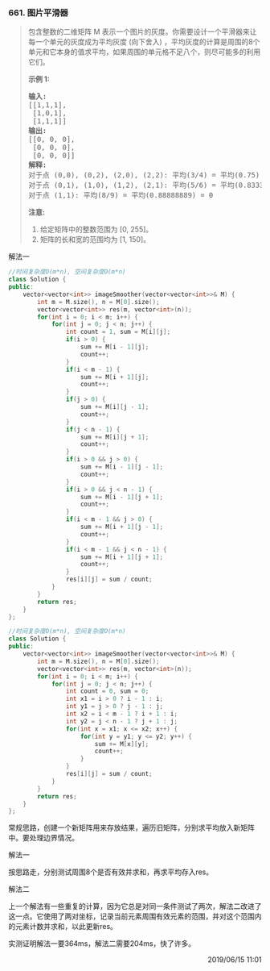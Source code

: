 ### 661. 图片平滑器

> <div class="content__2ebE"><p>包含整数的二维矩阵 M 表示一个图片的灰度。你需要设计一个平滑器来让每一个单元的灰度成为平均灰度&nbsp;(向下舍入) ，平均灰度的计算是周围的8个单元和它本身的值求平均，如果周围的单元格不足八个，则尽可能多的利用它们。</p>
> 
> <p><strong>示例 1:</strong></p>
> 
> <pre><strong>输入:</strong>
> [[1,1,1],
>  [1,0,1],
>  [1,1,1]]
> <strong>输出:</strong>
> [[0, 0, 0],
>  [0, 0, 0],
>  [0, 0, 0]]
> <strong>解释:</strong>
> 对于点 (0,0), (0,2), (2,0), (2,2): 平均(3/4) = 平均(0.75) = 0
> 对于点 (0,1), (1,0), (1,2), (2,1): 平均(5/6) = 平均(0.83333333) = 0
> 对于点 (1,1): 平均(8/9) = 平均(0.88888889) = 0
> </pre>
> 
> <p><strong>注意:</strong></p>
> 
> <ol>
> 	<li>给定矩阵中的整数范围为 [0, 255]。</li>
> 	<li>矩阵的长和宽的范围均为&nbsp;[1, 150]。</li>
> </ol>
> </div>

解法一
```cpp
//时间复杂度O(m*n), 空间复杂度O(m*n)
class Solution {
public:
    vector<vector<int>> imageSmoother(vector<vector<int>>& M) {
        int m = M.size(), n = M[0].size();
        vector<vector<int>> res(m, vector<int>(n));
        for(int i = 0; i < m; i++) {
            for(int j = 0; j < n; j++) {
                int count = 1, sum = M[i][j];
                if(i > 0) {
                    sum += M[i - 1][j];
                    count++;
                }
                if(i < m - 1) {
                    sum += M[i + 1][j];
                    count++;
                }
                if(j > 0) {
                    sum += M[i][j - 1];
                    count++;
                }
                if(j < n - 1) {
                    sum += M[i][j + 1];
                    count++;
                }
                if(i > 0 && j > 0) {
                    sum += M[i - 1][j - 1];
                    count++;
                }
                if(i > 0 && j < n - 1) {
                    sum += M[i - 1][j + 1];
                    count++;
                }
                if(i < m - 1 && j > 0) {
                    sum += M[i + 1][j - 1];
                    count++;
                }
                if(i < m - 1 && j < n - 1) {
                    sum += M[i + 1][j + 1];
                    count++;
                }
                res[i][j] = sum / count;
            }
        }
        return res;
    }
};
```

```cpp
//时间复杂度O(m*n), 空间复杂度O(m*n)
class Solution {
public:
    vector<vector<int>> imageSmoother(vector<vector<int>>& M) {
        int m = M.size(), n = M[0].size();
        vector<vector<int>> res(m, vector<int>(n));
        for(int i = 0; i < m; i++) {
            for(int j = 0; j < n; j++) {
                int count = 0, sum = 0;
                int x1 = i > 0 ? i - 1 : i;
                int y1 = j > 0 ? j - 1 : j;
                int x2 = i < m - 1 ? i + 1 : i;
                int y2 = j < n - 1 ? j + 1 : j;
                for(int x = x1; x <= x2; x++) {
                    for(int y = y1; y <= y2; y++) {
                        sum += M[x][y];
                        count++;
                    }
                }
                res[i][j] = sum / count;
            }
        }
        return res;
    }
};
```

常规思路，创建一个新矩阵用来存放结果，遍历旧矩阵，分别求平均放入新矩阵中。要处理边界情况。

解法一

按思路走，分别测试周围8个是否有效并求和，再求平均存入res。

解法二

上一个解法有一些重复的计算，因为它总是对同一条件测试了两次，解法二改进了这一点。它使用了两对坐标，记录当前元素周围有效元素的范围，并对这个范围内 的元素计数并求和，以此更新res。

实测证明解法一要364ms，解法二需要204ms，快了许多。

<div style="text-align: right"> 2019/06/15 11:01 </div>